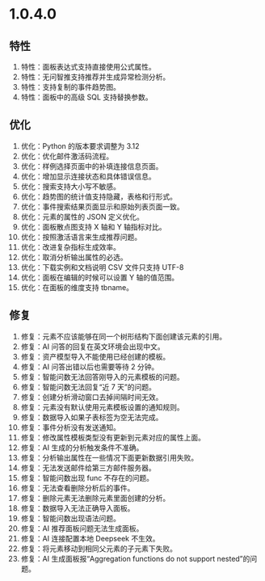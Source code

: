 # 1.0.4.0

## 特性
1. 特性：面板表达式支持直接使用公式属性。
1. 特性：无问智推支持推荐并生成异常检测分析。
1. 特性：支持复制的事件趋势图。
1. 特性：面板中的高级 SQL 支持替换参数。

## 优化
1. 优化：Python 的版本要求调整为 3.12
1. 优化：优化邮件激活码流程。
1. 优化：样例选择页面中的补填连接信息页面。
1. 优化：增加显示连接状态和具体错误信息。
1. 优化：搜索支持大小写不敏感。
1. 优化：趋势图的统计值支持隐藏，表格和行形式。
1. 优化：事件搜索结果页面显示和原始列表页面一致。
1. 优化：元素的属性的 JSON 定义优化。
1. 优化：面板散点图支持 X 轴和 Y 轴指标对比。
1. 优化：按照激活语言来生成推荐问题。
1. 优化：改进复杂指标生成效率。
1. 优化：取消分析输出属性的必选。
1. 优化：下载实例和文档说明 CSV 文件只支持 UTF-8
1. 优化：面板在编辑的时候可以设置 Y 轴的值范围。
1. 优化：在面板的维度支持 tbname。

## 修复
1. 修复：元素不应该能够在同一个树形结构下面创建该元素的引用。
1. 修复：AI 问答的回复在英文环境会出现中文。
1. 修复：资产模型导入不能使用已经创建的模板。
1. 修复：AI 问答出错以后也需要等待 2 分钟。
1. 修复：智能问数无法回答刚导入的元素模板的问题。
1. 修复：智能问数无法回复“近 7 天”的问题。
1. 修复：创建分析滑动窗口去掉间隔时间无效。
1. 修复：元素没有默认使用元素模板设置的通知规则。
1. 修复：数据导入如果子表标签为空无法完成。
1. 修复：事件分析没有发送通知。
1. 修复：修改属性模板类型没有更新到元素对应的属性上面。
1. 修复：AI 生成的分析触发条件不准确。
1. 修复：分析输出属性在一些情况下面更新数据引用失败。
1. 修复：无法发送邮件给第三方邮件服务器。
1. 修复：智能问数出现 func 不存在的问题。
1. 修复：无法查看删除分析后的事件。
1. 修复：删除元素无法删除元素里面创建的分析。
1. 修复：数据导入无法正确导入面板。
1. 修复：智能问数出现语法问题。
1. 修复：AI 推荐面板问题无法生成面板。
1. 修复：AI 连接配置本地 Deepseek 不生效。
1. 修复：将元素移动到相同父元素的子元素下失败。
1. 修复：AI 生成面板报“Aggregation functions do not support nested”的问题。


